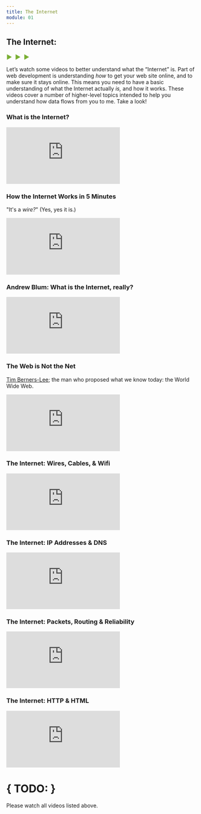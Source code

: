 ```yaml
---
title: The Internet
module: 01
---
```


## The Internet:
<span style="color: #79AF33; font-size: medium; font-weight: bold">▶ &nbsp;▶  &nbsp;▶</span>

Let’s watch some videos to better understand what the “Internet” is. Part of web development is understanding _how_ to get your web site online, and to make sure it stays online. This means you need to have a basic understanding of what the Internet actually _is,_ and how it works. These videos cover a number of higher-level topics intended to help you understand how data flows from you to me. Take a look!


### What is the Internet?
<div class="embed-responsive embed-responsive-16by9"><iframe class="embed-responsive-item" src="https://www.youtube.com/embed/Dxcc6ycZ73M" frameborder="0" allowfullscreen></iframe></div>


### How the Internet Works in 5 Minutes
"It's a _wire?_" (Yes, yes it is.)
<div class="embed-responsive embed-responsive-16by9"><iframe class="embed-responsive-item" src="https://www.youtube.com/embed/7_LPdttKXPc" frameborder="0" allowfullscreen></iframe></div>


### Andrew Blum: What is the Internet, really?
<div class="embed-responsive embed-responsive-16by9"><iframe class="embed-responsive-item" src="https://www.youtube.com/embed/XE_FPEFpHt4" frameborder="0" allowfullscreen></iframe></div>


### The Web is Not the Net
[Tim Berners-Lee](https://en.wikipedia.org/wiki/Tim_Berners-Lee); the man who proposed what we know today: the World Wide Web.
<div class="embed-responsive embed-responsive-16by9"><iframe class="embed-responsive-item" src="https://www.youtube.com/embed/scWj1BMRHUA" frameborder="0" allowfullscreen></iframe></div>


### The Internet: Wires, Cables, & Wifi
<div class="embed-responsive embed-responsive-16by9"><iframe class="embed-responsive-item" src="https://www.youtube.com/embed/ZhEf7e4kopM" frameborder="0" allowfullscreen></iframe></div>


### The Internet: IP Addresses & DNS
<div class="embed-responsive embed-responsive-16by9"><iframe class="embed-responsive-item" src="https://www.youtube.com/embed/5o8CwafCxnU" frameborder="0" allowfullscreen></iframe></div>


### The Internet: Packets, Routing & Reliability
<div class="embed-responsive embed-responsive-16by9"><iframe class="embed-responsive-item" src="https://www.youtube.com/embed/AYdF7b3nMto" frameborder="0" allowfullscreen></iframe></div>


### The Internet: HTTP & HTML
<div class="embed-responsive embed-responsive-16by9"><iframe class="embed-responsive-item" src="https://www.youtube.com/embed/kBXQZMmiA4s" frameborder="0" allowfullscreen></iframe></div>


# { TODO: }
Please watch all videos listed above.

